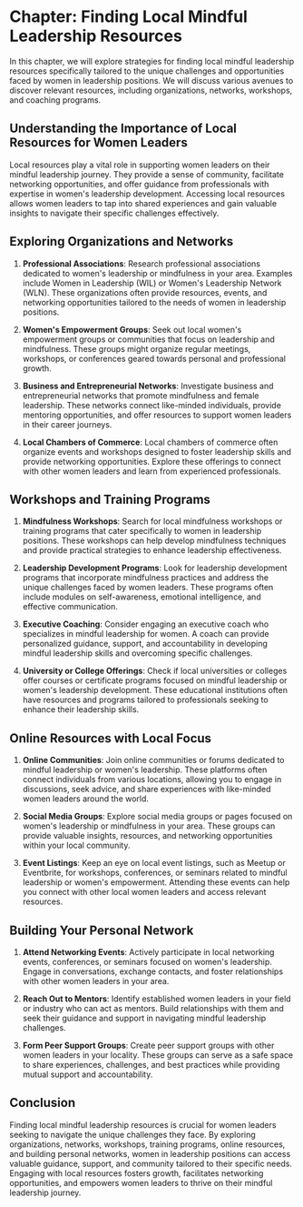 Chapter: Finding Local Mindful Leadership Resources
===================================================

In this chapter, we will explore strategies for finding local mindful leadership resources specifically tailored to the unique challenges and opportunities faced by women in leadership positions. We will discuss various avenues to discover relevant resources, including organizations, networks, workshops, and coaching programs.

Understanding the Importance of Local Resources for Women Leaders
-----------------------------------------------------------------

Local resources play a vital role in supporting women leaders on their mindful leadership journey. They provide a sense of community, facilitate networking opportunities, and offer guidance from professionals with expertise in women's leadership development. Accessing local resources allows women leaders to tap into shared experiences and gain valuable insights to navigate their specific challenges effectively.

Exploring Organizations and Networks
------------------------------------

1. **Professional Associations**: Research professional associations dedicated to women's leadership or mindfulness in your area. Examples include Women in Leadership (WIL) or Women's Leadership Network (WLN). These organizations often provide resources, events, and networking opportunities tailored to the needs of women in leadership positions.

2. **Women's Empowerment Groups**: Seek out local women's empowerment groups or communities that focus on leadership and mindfulness. These groups might organize regular meetings, workshops, or conferences geared towards personal and professional growth.

3. **Business and Entrepreneurial Networks**: Investigate business and entrepreneurial networks that promote mindfulness and female leadership. These networks connect like-minded individuals, provide mentoring opportunities, and offer resources to support women leaders in their career journeys.

4. **Local Chambers of Commerce**: Local chambers of commerce often organize events and workshops designed to foster leadership skills and provide networking opportunities. Explore these offerings to connect with other women leaders and learn from experienced professionals.

Workshops and Training Programs
-------------------------------

1. **Mindfulness Workshops**: Search for local mindfulness workshops or training programs that cater specifically to women in leadership positions. These workshops can help develop mindfulness techniques and provide practical strategies to enhance leadership effectiveness.

2. **Leadership Development Programs**: Look for leadership development programs that incorporate mindfulness practices and address the unique challenges faced by women leaders. These programs often include modules on self-awareness, emotional intelligence, and effective communication.

3. **Executive Coaching**: Consider engaging an executive coach who specializes in mindful leadership for women. A coach can provide personalized guidance, support, and accountability in developing mindful leadership skills and overcoming specific challenges.

4. **University or College Offerings**: Check if local universities or colleges offer courses or certificate programs focused on mindful leadership or women's leadership development. These educational institutions often have resources and programs tailored to professionals seeking to enhance their leadership skills.

Online Resources with Local Focus
---------------------------------

1. **Online Communities**: Join online communities or forums dedicated to mindful leadership or women's leadership. These platforms often connect individuals from various locations, allowing you to engage in discussions, seek advice, and share experiences with like-minded women leaders around the world.

2. **Social Media Groups**: Explore social media groups or pages focused on women's leadership or mindfulness in your area. These groups can provide valuable insights, resources, and networking opportunities within your local community.

3. **Event Listings**: Keep an eye on local event listings, such as Meetup or Eventbrite, for workshops, conferences, or seminars related to mindful leadership or women's empowerment. Attending these events can help you connect with other local women leaders and access relevant resources.

Building Your Personal Network
------------------------------

1. **Attend Networking Events**: Actively participate in local networking events, conferences, or seminars focused on women's leadership. Engage in conversations, exchange contacts, and foster relationships with other women leaders in your area.

2. **Reach Out to Mentors**: Identify established women leaders in your field or industry who can act as mentors. Build relationships with them and seek their guidance and support in navigating mindful leadership challenges.

3. **Form Peer Support Groups**: Create peer support groups with other women leaders in your locality. These groups can serve as a safe space to share experiences, challenges, and best practices while providing mutual support and accountability.

Conclusion
----------

Finding local mindful leadership resources is crucial for women leaders seeking to navigate the unique challenges they face. By exploring organizations, networks, workshops, training programs, online resources, and building personal networks, women in leadership positions can access valuable guidance, support, and community tailored to their specific needs. Engaging with local resources fosters growth, facilitates networking opportunities, and empowers women leaders to thrive on their mindful leadership journey.
